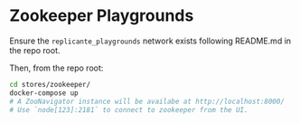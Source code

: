Zookeeper Playgrounds
=====================
Ensure the `replicante_playgrounds` network exists following README.md in the repo root.

Then, from the repo root:
```bash
cd stores/zookeeper/
docker-compose up
# A ZooNavigator instance will be availabe at http://localhost:8000/
# Use `node[123]:2181` to connect to zookeeper from the UI.
```
